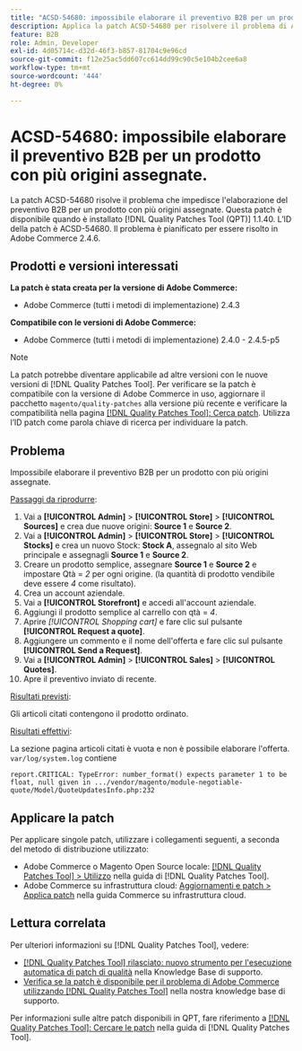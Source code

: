 ```yaml
---
title: "ACSD-54680: impossibile elaborare il preventivo B2B per un prodotto con più origini assegnate"
description: Applica la patch ACSD-54680 per risolvere il problema di Adobe Commerce che impedisce l’elaborazione del preventivo B2B per un prodotto con più origini assegnate.
feature: B2B
role: Admin, Developer
exl-id: 4d05714c-d32d-46f3-b857-81704c9e96cd
source-git-commit: f12e25ac5dd607cc614dd99c90c5e104b2cee6a8
workflow-type: tm+mt
source-wordcount: '444'
ht-degree: 0%

---
```


# ACSD-54680: impossibile elaborare il preventivo B2B per un prodotto con più origini assegnate.

La patch ACSD-54680 risolve il problema che impedisce l&#39;elaborazione del preventivo B2B per un prodotto con più origini assegnate. Questa patch è disponibile quando è installato [!DNL Quality Patches Tool (QPT)] 1.1.40. L’ID della patch è ACSD-54680. Il problema è pianificato per essere risolto in Adobe Commerce 2.4.6.

## Prodotti e versioni interessati

**La patch è stata creata per la versione di Adobe Commerce:**

* Adobe Commerce (tutti i metodi di implementazione) 2.4.3

**Compatibile con le versioni di Adobe Commerce:**

* Adobe Commerce (tutti i metodi di implementazione) 2.4.0 - 2.4.5-p5

>[!NOTE]
>
>La patch potrebbe diventare applicabile ad altre versioni con le nuove versioni di [!DNL Quality Patches Tool]. Per verificare se la patch è compatibile con la versione di Adobe Commerce in uso, aggiornare il pacchetto `magento/quality-patches` alla versione più recente e verificare la compatibilità nella pagina [[!DNL Quality Patches Tool]: Cerca patch](https://experienceleague.adobe.com/tools/commerce-quality-patches/index.html?lang=it). Utilizza l’ID patch come parola chiave di ricerca per individuare la patch.

## Problema

Impossibile elaborare il preventivo B2B per un prodotto con più origini assegnate.

<u>Passaggi da riprodurre</u>:

1. Vai a **[!UICONTROL Admin]** > **[!UICONTROL Store]** > **[!UICONTROL Sources]** e crea due nuove origini: **Source 1** e **Source 2**.
1. Vai a **[!UICONTROL Admin]** > **[!UICONTROL Store]** > **[!UICONTROL Stocks]** e crea un nuovo Stock: **Stock A**, assegnalo al sito Web principale e assegnagli **Source 1** e **Source 2**.
1. Creare un prodotto semplice, assegnare **Source 1** e **Source 2** e impostare Qtà = *2* per ogni origine. (la quantità di prodotto vendibile deve essere *4* come risultato).
1. Crea un account aziendale.
1. Vai a **[!UICONTROL Storefront]** e accedi all&#39;account aziendale.
1. Aggiungi il prodotto semplice al carrello con qtà = *4*.
1. Aprire *[!UICONTROL Shopping cart]* e fare clic sul pulsante **[!UICONTROL Request a quote]**.
1. Aggiungere un commento e il nome dell&#39;offerta e fare clic sul pulsante **[!UICONTROL Send a Request]**.
1. Vai a **[!UICONTROL Admin]** > **[!UICONTROL Sales]** > **[!UICONTROL Quotes]**.
1. Apre il preventivo inviato di recente.

<u>Risultati previsti</u>:

Gli articoli citati contengono il prodotto ordinato.

<u>Risultati effettivi</u>:

La sezione pagina articoli citati è vuota e non è possibile elaborare l&#39;offerta.
`var/log/system.log` contiene

```
report.CRITICAL: TypeError: number_format() expects parameter 1 to be float, null given in .../vendor/magento/module-negotiable-quote/Model/QuoteUpdatesInfo.php:232
```

## Applicare la patch

Per applicare singole patch, utilizzare i collegamenti seguenti, a seconda del metodo di distribuzione utilizzato:

* Adobe Commerce o Magento Open Source locale: [[!DNL Quality Patches Tool] > Utilizzo](https://experienceleague.adobe.com/docs/commerce-operations/tools/quality-patches-tool/usage.html?lang=it) nella guida di [!DNL Quality Patches Tool].
* Adobe Commerce su infrastruttura cloud: [Aggiornamenti e patch > Applica patch](https://experienceleague.adobe.com/docs/commerce-cloud-service/user-guide/develop/upgrade/apply-patches.html?lang=it) nella guida Commerce su infrastruttura cloud.

## Lettura correlata

Per ulteriori informazioni su [!DNL Quality Patches Tool], vedere:

* [[!DNL Quality Patches Tool] rilasciato: nuovo strumento per l&#39;esecuzione automatica di patch di qualità](/help/announcements/adobe-commerce-announcements/magento-quality-patches-released-new-tool-to-self-serve-quality-patches.md) nella Knowledge Base di supporto.
* [Verifica se la patch è disponibile per il problema di Adobe Commerce utilizzando  [!DNL Quality Patches Tool]](/help/support-tools/patches-available-in-qpt-tool/check-patch-for-magento-issue-with-magento-quality-patches.md) nella nostra knowledge base di supporto.

Per informazioni sulle altre patch disponibili in QPT, fare riferimento a [[!DNL Quality Patches Tool]: Cercare le patch](https://experienceleague.adobe.com/tools/commerce-quality-patches/index.html?lang=it) nella guida di [!DNL Quality Patches Tool].
